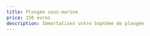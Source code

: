 ```yaml
---
title: Plongée sous-marine
price: 150 euros
description: Immortalisez votre baptême de plongée
---
```

